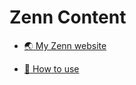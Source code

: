 # Zenn Content

- [🌏 My Zenn website](https://zenn.dev/shionit)

- [📘 How to use](https://zenn.dev/zenn/articles/zenn-cli-guide)
